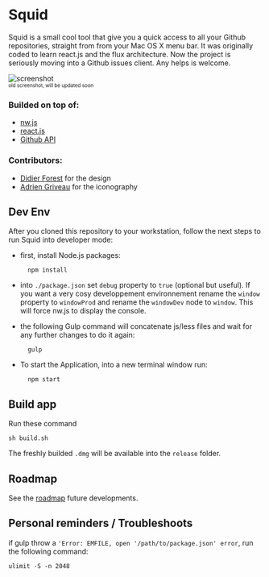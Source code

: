 # Squid

Squid is a small cool tool that give you a quick access to all your Github repositories, straight from from your Mac OS X menu bar. It was originally coded to learn react.js and the flux architecture. Now the project is seriously moving into a Github issues client. Any helps is welcome.
  
![screenshot](http://f.cl.ly/items/0G0w1R1J0a2P102M1G0M/search.jpg)  
<sub><sup>old screenshot, will be updated soon</sup></sub>

### Builded on top of:

* [nw.js](http://nwjs.io/)
* [react.js](https://facebook.github.io/react/)
* [Github API](https://developer.github.com/v3/)

### Contributors:

* [Didier Forest](https://github.com/welcometothesky) for the design 
* [Adrien Griveau](https://dribbble.com/adrien-griveau) for the iconography

## Dev Env

After you cloned this repository to your workstation, follow the next steps to run Squid into developer mode:

* first, install Node.js packages:

		npm install
		
* into `./package.json` set `debug` property to `true` (optional but useful). If you want a very cosy developpement environnement  rename the `window` property to `windowProd` and rename the `windowDev` node to `window`. This will force nw.js to display the console.
	
* the following Gulp command will concatenate js/less files and wait for any further changes to do it again: 

		gulp
		
* To start the Application, into a new terminal window run:

		npm start
		
	
## Build app

Run these command

	sh build.sh
	
The freshly builded `.dmg` will be available into the `release` folder.

## Roadmap

See the [roadmap](https://github.com/michael-lefebvre/Squid/milestones) future developments.


## Personal reminders / Troubleshoots

if gulp throw a `'Error: EMFILE, open '/path/to/package.json' error`, run the following command: 

	ulimit -S -n 2048 
